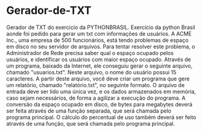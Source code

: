 # Gerador-de-TXT
Gerador de TXT do exercicio da PYTHONBRASIL.
Exercício da python Brasil aonde foi pedido para gerar um txt com informações de usuários. A ACME Inc., uma empresa de 500 funcionários, está tendo problemas de espaço em disco no seu servidor de arquivos. Para tentar resolver este problema, o Administrador de Rede precisa saber qual o espaço ocupado pelos usuários, e identificar os usuários com maior espaço ocupado. Através de um programa, baixado da Internet, ele conseguiu gerar o seguinte arquivo, chamado "usuarios.txt". Neste arquivo, o nome do usuário possui 15 caracteres. A partir deste arquivo, você deve criar um programa que gere um relatório, chamado "relatório.txt", no seguinte formato. O arquivo de entrada deve ser lido uma única vez, e os dados armazenados em memória, caso sejam necessários, de forma a agilizar a execução do programa. A conversão da espaço ocupado em disco, de bytes para megabytes deverá ser feita através de uma função separada, que será chamada pelo programa principal. O cálculo do percentual de uso também deverá ser feito através de uma função, que será chamada pelo programa principal.
